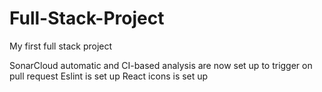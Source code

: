 # Full-Stack-Project
My first full stack project 

SonarCloud automatic and CI-based analysis are now set up to trigger on pull request
Eslint is set up 
React icons is set up